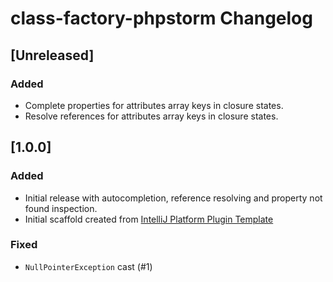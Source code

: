<!-- Keep a Changelog guide -> https://keepachangelog.com -->

# class-factory-phpstorm Changelog

## [Unreleased]
### Added
- Complete properties for attributes array keys in closure states.
- Resolve references for attributes array keys in closure states.

## [1.0.0]
### Added
- Initial release with autocompletion, reference resolving and property not found inspection.
- Initial scaffold created from [IntelliJ Platform Plugin Template](https://github.com/JetBrains/intellij-platform-plugin-template)

### Fixed
- `NullPointerException` cast (#1)